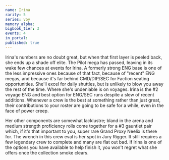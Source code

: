 ```yaml
---
name: Irina
rarity: 5
series: voy
memory_alpha:
bigbook_tier: 3
events: 4
in_portal:
published: true
---
```


Irina's numbers are no doubt great, but when that first layer is peeled back, she ends up a shade off elite. The Pilot mega has passed, leaving in its wake few chances at events for Irina. A formerly strong ENG base is one of the less impressive ones because of that fact, because of "recent" ENG megas, and because it's far behind CMD/DIP/SEC for Faction seating opportunities. She'll excel for daily shuttles, but is unlikely to blow you away the rest of the time. Where she's undeniable is on voyages. Irina is the #2 voyage ENG and best option for ENG/SEC runs despite a slew of recent additions. Whenever a crew is the best at something rather than just great, their contributions to your roster are going to be safe for a while, even in the face of power creep.

Her other components are somewhat lacklustre; bland in the arena and medium strength proficiency rolls come together for a #3 gauntlet pair which, if it's that important to you, super rare Grand Proxy Neelix is there for. The wrench in this crew eval is her spot in Jury Rigger. It still requires a few legendary crew to complete and many are flat out bad. If Irina is one of the options you have available to help finish it, you won't regret what she offers once the collection smoke clears.
